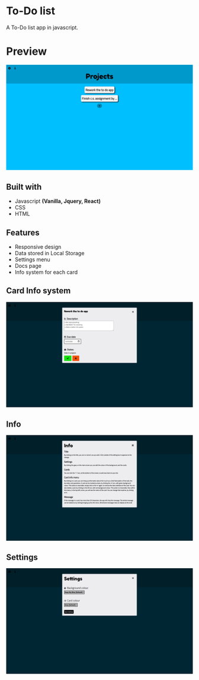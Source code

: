 # To-Do list
A To-Do list app in javascript.

# Preview
![website preview](images/todo.png)

## **Built with**
- Javascript **(Vanilla, Jquery, React)**
- CSS
- HTML

## **Features**
- Responsive design
- Data stored in Local Storage
- Settings menu
- Docs page
- Info system for each card

## **Card Info system**
![website preview](images/info_sys.png)

## **Info**
![website preview](images/info.png)

## **Settings**
![website preview](images/settings.png)